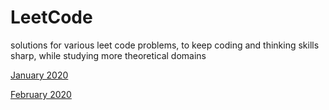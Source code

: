 # LeetCode
solutions for various leet code problems, to keep coding and thinking skills sharp, while studying more theoretical domains

[January 2020](https://github.com/AashrayAnand/LeetCode/tree/master/January2020)

[February 2020](https://github.com/AashrayAnand/LeetCode/tree/master/February2020)

